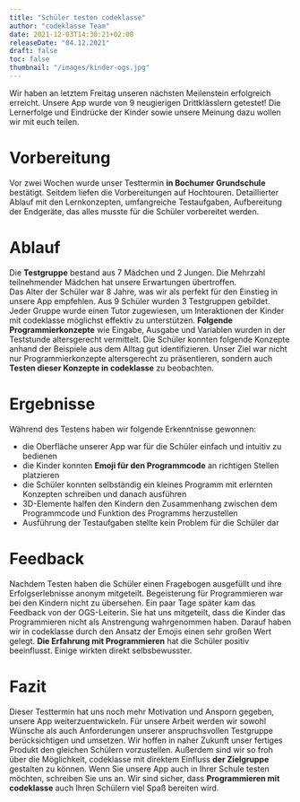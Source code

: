 ```yaml
---
title: "Schüler testen codeklasse"
author: "codeklasse Team"
date: 2021-12-03T14:30:21+02:00
releaseDate: "04.12.2021"
draft: false
toc: false
thumbnail: "/images/kinder-ogs.jpg"
---
```


Wir haben an letztem Freitag unseren nächsten Meilenstein erfolgreich erreicht.
Unsere App wurde von 9 neugierigen Drittklässlern getestet!
Die Lernerfolge und Eindrücke der Kinder sowie unsere Meinung dazu wollen wir mit euch teilen. 
<!--more-->

# Vorbereitung

Vor zwei Wochen wurde unser Testtermin **in Bochumer Grundschule** bestätigt. 
Seitdem liefen die Vorbereitungen auf Hochtouren. 
Detaillierter Ablauf mit den Lernkonzepten, umfangreiche Testaufgaben, Aufbereitung der Endgeräte, das alles musste für die Schüler vorbereitet werden.  

# Ablauf

Die **Testgruppe** bestand aus 7 Mädchen und 2 Jungen.
Die Mehrzahl teilnehmender Mädchen hat unsere Erwartungen übertroffen.  
Das Alter der Schüler war 8 Jahre, was wir als perfekt für den Einstieg in unsere App empfehlen. 
Aus 9 Schüler wurden 3 Testgruppen gebildet.
Jeder Gruppe wurde einen Tutor zugewiesen, um Interaktionen der Kinder mit codeklasse möglichst effektiv zu unterstützen. 
**Folgende Programmierkonzepte** wie Eingabe, Ausgabe und Variablen wurden in der Teststunde altersgerecht vermittelt. 
Die Schüler konnten folgende Konzepte anhand der Beispiele aus dem Alltag gut identifizieren. 
Unser Ziel war nicht nur Programmierkonzepte altersgerecht zu präsentieren, sondern auch **Testen dieser Konzepte in codeklasse** zu beobachten. 

# Ergebnisse

Während des Testens haben wir folgende Erkenntnisse gewonnen:
* die Oberfläche unserer App war für die Schüler einfach und intuitiv zu bedienen
* die Kinder konnten **Emoji für den Programmcode** an richtigen Stellen platzieren 
* die Schüler konnten selbständig ein kleines Programm mit erlernten Konzepten schreiben und danach ausführen 
* 3D-Elemente halfen den Kindern den Zusammenhang zwischen dem Programmcode und Funktion des Programms herzustellen 
* Ausführung der Testaufgaben stellte kein Problem für die Schüler dar

# Feedback

Nachdem Testen haben die Schüler einen Fragebogen ausgefüllt und ihre Erfolgserlebnisse anonym mitgeteilt. 
Begeisterung für Programmieren war bei den Kindern nicht zu übersehen. 
Ein paar Tage später kam das Feedback von der OGS-Leiterin. 
Sie hat uns mitgeteilt, dass die Kinder das Programmieren nicht als Anstrengung wahrgenommen haben. 
Darauf haben wir in codeklasse durch den Ansatz der Emojis einen sehr großen Wert gelegt. 
**Die Erfahrung mit Programmieren** hat die Schüler positiv beeinflusst. 
Einige wirkten direkt selbsbewusster. 

# Fazit

Dieser Testtermin hat uns noch mehr Motivation und Ansporn gegeben, unsere App weiterzuentwickeln.
Für unsere Arbeit werden wir sowohl Wünsche als auch Anforderungen unserer anspruchsvollen Testgruppe berücksichtigen und umsetzen.
Wir hoffen in naher Zukunft unser fertiges Produkt den gleichen Schülern vorzustellen.
Außerdem sind wir so froh über die Möglichkeit, codeklasse mit direktem Einfluss **der Zielgruppe** gestalten zu können. 
Wenn Sie unsere App auch in Ihrer Schule testen möchten, schreiben Sie uns an. 
Wir sind sicher, dass **Programmieren mit codeklasse** auch Ihren Schülern viel Spaß bereiten wird.